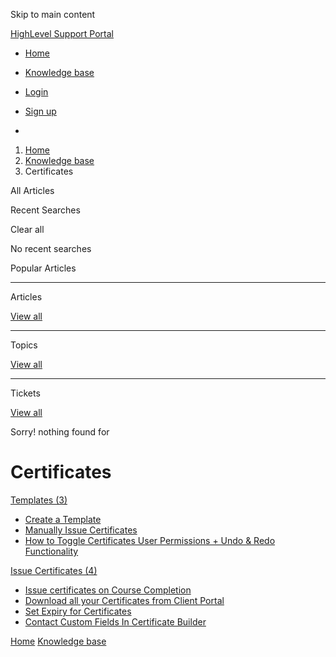Skip to main content

[ HighLevel Support Portal ](https://help.gohighlevel.com)

  * [ Home ](/support/home)
  * [ Knowledge base ](/support/solutions)

  * [Login](/support/login)
  * [Sign up](/support/signup)
  * 

  1. [Home](/support/home)
  2. [Knowledge base](/support/solutions)
  3. Certificates

All  Articles 

Recent Searches

Clear all

No recent searches

Popular Articles

* * *

Articles

[View all](/support/search/solutions)

* * *

Topics

[View all](/support/search/topics)

* * *

Tickets

[View all](/support/search/tickets)

Sorry! nothing found for   

# Certificates

[ Templates (3)](/support/solutions/folders/155000000195)

  * [Create a Template](/support/solutions/articles/155000001235-create-a-template)
  * [Manually Issue Certificates](/support/solutions/articles/155000002148-manually-issue-certificates)
  * [How to Toggle Certificates User Permissions + Undo & Redo Functionality](/support/solutions/articles/155000002663-how-to-toggle-certificates-user-permissions-undo-redo-functionality)

[ Issue Certificates (4)](/support/solutions/folders/155000000196)

  * [Issue certificates on Course Completion](/support/solutions/articles/155000001236-issue-certificates-on-course-completion)
  * [Download all your Certificates from Client Portal](/support/solutions/articles/155000002175-download-all-your-certificates-from-client-portal)
  * [Set Expiry for Certificates](/support/solutions/articles/155000002796-set-expiry-for-certificates)
  * [Contact Custom Fields In Certificate Builder](/support/solutions/articles/155000003591-contact-custom-fields-in-certificate-builder)

[Home](/support/home) [Knowledge base](/support/solutions)
